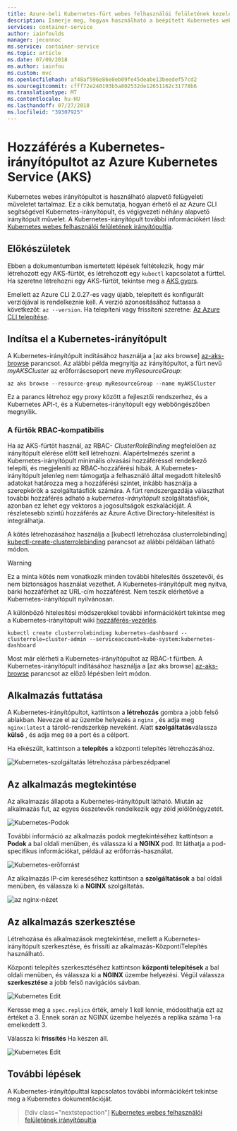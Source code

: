 ```yaml
---
title: Azure-beli Kubernetes-fürt webes felhasználói felületének kezelése
description: Ismerje meg, hogyan használható a beépített Kubernetes webes felhasználói felületének irányítópultja az Azure Kubernetes Service (AKS)
services: container-service
author: iainfoulds
manager: jeconnoc
ms.service: container-service
ms.topic: article
ms.date: 07/09/2018
ms.author: iainfou
ms.custom: mvc
ms.openlocfilehash: af48af596e86e0eb09fe45deabe13beedef57cd2
ms.sourcegitcommit: cfff72e240193b5a802532de12651162c31778b6
ms.translationtype: MT
ms.contentlocale: hu-HU
ms.lasthandoff: 07/27/2018
ms.locfileid: "39307925"
---
```

# <a name="access-the-kubernetes-dashboard-with-azure-kubernetes-service-aks"></a>Hozzáférés a Kubernetes-irányítópultot az Azure Kubernetes Service (AKS)

Kubernetes webes irányítópultot is használható alapvető felügyeleti műveletet tartalmaz. Ez a cikk bemutatja, hogyan érhető el az Azure CLI segítségével Kubernetes-irányítópult, és végigvezeti néhány alapvető irányítópult művelet. A Kubernetes-irányítópult további információkért lásd: [Kubernetes webes felhasználói felületének irányítópultja][kubernetes-dashboard].

## <a name="before-you-begin"></a>Előkészületek

Ebben a dokumentumban ismertetett lépések feltételezik, hogy már létrehozott egy AKS-fürtöt, és létrehozott egy `kubectl` kapcsolatot a fürttel. Ha szeretne létrehozni egy AKS-fürtöt, tekintse meg a [AKS gyors][aks-quickstart].

Emellett az Azure CLI 2.0.27-es vagy újabb, telepített és konfigurált verziójával is rendelkeznie kell. A verzió azonosításához futtassa a következőt: `az --version`. Ha telepíteni vagy frissíteni szeretne: [Az Azure CLI telepítése][install-azure-cli].

## <a name="start-kubernetes-dashboard"></a>Indítsa el a Kubernetes-irányítópult

A Kubernetes-irányítópult indításához használja a [az aks browse] [ az-aks-browse] parancsot. Az alábbi példa megnyitja az irányítópultot, a fürt nevű *myAKSCluster* az erőforráscsoport neve *myResourceGroup*:

```azurecli
az aks browse --resource-group myResourceGroup --name myAKSCluster
```

Ez a parancs létrehoz egy proxy között a fejlesztői rendszerhez, és a Kubernetes API-t, és a Kubernetes-irányítópult egy webböngészőben megnyílik.

### <a name="for-rbac-enabled-clusters"></a>A fürtök RBAC-kompatibilis

Ha az AKS-fürtöt használ, az RBAC- *ClusterRoleBinding* megfelelően az irányítópult elérése előtt kell létrehozni. Alapértelmezés szerint a Kubernetes-irányítópult minimális olvasási hozzáféréssel rendelkező telepíti, és megjeleníti az RBAC-hozzáférési hibák. A Kubernetes-irányítópult jelenleg nem támogatja a felhasználó által megadott hitelesítő adatokat határozza meg a hozzáférési szintet, inkább használja a szerepkörök a szolgáltatásfiók számára. A fürt rendszergazdája választhat további hozzáférés adható a *kubernetes-irányítópult* szolgáltatásfiók, azonban ez lehet egy vektoros a jogosultságok eszkalációját. A részletesebb szintű hozzáférés az Azure Active Directory-hitelesítést is integrálhatja.

A kötés létrehozásához használja a [kubectl létrehozása clusterrolebinding] [ kubectl-create-clusterrolebinding] parancsot az alábbi példában látható módon. 

> [!WARNING]
> Ez a minta kötés nem vonatkozik minden további hitelesítés összetevői, és nem biztonságos használat vezethet. A Kubernetes-irányítópult meg nyitva, bárki hozzáférhet az URL-cím hozzáférést. Nem teszik elérhetővé a Kubernetes-irányítópult nyilvánosan.
>
> A különböző hitelesítési módszerekkel további információkért tekintse meg a Kubernetes-irányítópult wiki [hozzáférés-vezérlés][dashboard-authentication].

```console
kubectl create clusterrolebinding kubernetes-dashboard --clusterrole=cluster-admin --serviceaccount=kube-system:kubernetes-dashboard
```

Most már elérheti a Kubernetes-irányítópultot az RBAC-t fürtben. A Kubernetes-irányítópult indításához használja a [az aks browse] [ az-aks-browse] parancsot az előző lépésben leírt módon.

## <a name="run-an-application"></a>Alkalmazás futtatása

A Kubernetes-irányítópultot, kattintson a **létrehozás** gombra a jobb felső ablakban. Nevezze el az üzembe helyezés a `nginx` , és adja meg `nginx:latest` a tároló-rendszerkép neveként. Alatt **szolgáltatás**válassza **külső** , és adja meg `80` a port és a célport.

Ha elkészült, kattintson a **telepítés** a központi telepítés létrehozásához.

![Kubernetes-szolgáltatás létrehozása párbeszédpanel](./media/container-service-kubernetes-ui/create-deployment.png)

## <a name="view-the-application"></a>Az alkalmazás megtekintése

Az alkalmazás állapota a Kubernetes-irányítópult látható. Miután az alkalmazás fut, az egyes összetevők rendelkezik egy zöld jelölőnégyzetét.

![Kubernetes-Podok](./media/container-service-kubernetes-ui/complete-deployment.png)

További információ az alkalmazás podok megtekintéséhez kattintson a **Podok** a bal oldali menüben, és válassza ki a **NGINX** pod. Itt láthatja a pod-specifikus információkat, például az erőforrás-használat.

![Kubernetes-erőforrást](./media/container-service-kubernetes-ui/running-pods.png)

Az alkalmazás IP-cím kereséséhez kattintson a **szolgáltatások** a bal oldali menüben, és válassza ki a **NGINX** szolgáltatás.

![az nginx-nézet](./media/container-service-kubernetes-ui/nginx-service.png)

## <a name="edit-the-application"></a>Az alkalmazás szerkesztése

Létrehozása és alkalmazások megtekintése, mellett a Kubernetes-irányítópult szerkesztése, és frissíti az alkalmazás-KözpontiTelepítés használható.

Központi telepítés szerkesztéséhez kattintson **központi telepítések** a bal oldali menüben, és válassza ki a **NGINX** üzembe helyezési. Végül válassza **szerkesztése** a jobb felső navigációs sávban.

![Kubernetes Edit](./media/container-service-kubernetes-ui/view-deployment.png)

Keresse meg a `spec.replica` érték, amely 1 kell lennie, módosíthatja ezt az értéket a 3. Ennek során az NGINX üzembe helyezés a replika száma 1-ra emelkedett 3.

Válassza ki **frissítés** Ha készen áll.

![Kubernetes Edit](./media/container-service-kubernetes-ui/edit-deployment.png)

## <a name="next-steps"></a>További lépések

A Kubernetes-irányítópulttal kapcsolatos további információkért tekintse meg a Kubernetes dokumentációját.

> [!div class="nextstepaction"]
> [Kubernetes webes felhasználói felületének irányítópultja][kubernetes-dashboard]

<!-- LINKS - external -->
[kubernetes-dashboard]: https://kubernetes.io/docs/tasks/access-application-cluster/web-ui-dashboard/
[dashboard-authentication]: https://github.com/kubernetes/dashboard/wiki/Access-control
[kubectl-create-clusterrolebinding]: https://kubernetes.io/docs/reference/generated/kubectl/kubectl-commands#-em-clusterrolebinding-em-
[kubectl-apply]: https://kubernetes.io/docs/reference/generated/kubectl/kubectl-commands#apply

<!-- LINKS - internal -->
[aks-quickstart]: ./kubernetes-walkthrough.md
[install-azure-cli]: /cli/azure/install-azure-cli
[az-aks-browse]: /cli/azure/aks#az-aks-browse
